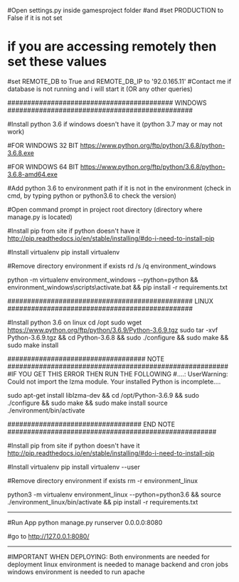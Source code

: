 #Open settings.py inside gamesproject folder 
#and 
#set PRODUCTION to False if it is not set
# if you are accessing remotely then set these values
#set REMOTE_DB to True and REMOTE_DB_IP to '92.0.165.11'
#Contact me if database is not running and i will start it (OR any other queries)

########################################## WINDOWS ###############################################

#Install python 3.6 if windows doesn't have it (python 3.7 may or may not work)

#FOR WINDOWS 32 BIT
https://www.python.org/ftp/python/3.6.8/python-3.6.8.exe

#FOR WINDOWS 64 BIT
https://www.python.org/ftp/python/3.6.8/python-3.6.8-amd64.exe



#Add python 3.6 to environment path if it is not in the environment (check in cmd, by typing python or python3.6 to check the version)

#Open command prompt in project root directory (directory where manage.py is located)

#Install pip from site if python doesn't have it
http://pip.readthedocs.io/en/stable/installing/#do-i-need-to-install-pip

#Install virtualenv
pip install virtualenv

#Remove directory environment if exists
rd /s /q environment_windows

python -m virtualenv  environment_windows --python=python && environment_windows\scripts\activate.bat && pip install -r requirements.txt



############################################### LINUX ###############################################

#Install python 3.6 on linux
cd /opt
sudo wget https://www.python.org/ftp/python/3.6.9/Python-3.6.9.tgz
sudo tar -xvf Python-3.6.9.tgz && cd Python-3.6.8 && sudo ./configure && sudo make && sudo make install

###################################  NOTE  ########################################################
#IF YOU GET THIS ERROR THEN RUN THE FOLLOWING
#....: UserWarning: Could not import the lzma module. Your installed Python is incomplete....

sudo apt-get install liblzma-dev && cd /opt/Python-3.6.9 && sudo ./configure && sudo make && sudo make install
source ./environment/bin/activate

##################################  END NOTE  #####################################################

#Install pip from site if python doesn't have it
http://pip.readthedocs.io/en/stable/installing/#do-i-need-to-install-pip

#Install virtualenv
pip install virtualenv --user

#Remove directory environment if exists
rm -r environment_linux


python3 -m virtualenv  environment_linux --python=python3.6 && source ./environment_linux/bin/activate && pip install -r requirements.txt


--------------------------------------------------------------------------------------------------------------

#Run App
python manage.py runserver 0.0.0.0:8080

#go to 
http://127.0.0.1:8080/



-------------------------------------------------------
#IMPORTANT WHEN DEPLOYING:
Both environments are needed for deployment
linux environment is needed to manage backend and cron jobs 
windows environment is needed to run apache